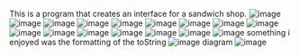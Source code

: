 This is a program that creates an interface for a sandwich shop.
![image](https://github.com/LBihn-King/DELI-cious/assets/166444171/755deb13-2b58-41e9-bd6d-5a385066aa9f)
![image](https://github.com/LBihn-King/DELI-cious/assets/166444171/85dff999-ac87-44ce-ab8b-63202890229c)
![image](https://github.com/LBihn-King/DELI-cious/assets/166444171/7ded7e2b-f2e0-4678-be4e-d96ba66d5bb6)
![image](https://github.com/LBihn-King/DELI-cious/assets/166444171/a5d877f0-9463-46fa-8dae-8ae212acd934)
![image](https://github.com/LBihn-King/DELI-cious/assets/166444171/0827cc17-ed32-444d-ba9d-0f1b8d8f2270)
![image](https://github.com/LBihn-King/DELI-cious/assets/166444171/8c300a0a-581a-4e87-8675-55c8a47b745b)
![image](https://github.com/LBihn-King/DELI-cious/assets/166444171/a318b8a0-3d98-4e1a-a283-af483d6d3e3d)
![image](https://github.com/LBihn-King/DELI-cious/assets/166444171/aa98126d-7255-4de7-894e-3cc70b1de12d)
![image](https://github.com/LBihn-King/DELI-cious/assets/166444171/882d13c9-81dd-40e1-8388-1bd809dfb8cb)
![image](https://github.com/LBihn-King/DELI-cious/assets/166444171/209e0916-cdfe-4253-a322-2603482228ae)
![image](https://github.com/LBihn-King/DELI-cious/assets/166444171/9c63e33e-3b30-47b3-b9b0-8fbe3f4c1cb2)
![image](https://github.com/LBihn-King/DELI-cious/assets/166444171/b8487336-fd8a-4d03-bd58-2d5c9c5bb79a)
![image](https://github.com/LBihn-King/DELI-cious/assets/166444171/a7014c65-c27a-40a8-a4f4-7dc5c21cdfad)
![image](https://github.com/LBihn-King/DELI-cious/assets/166444171/e62b4a21-5e45-4ab7-9dc6-c8118157b431)
![image](https://github.com/LBihn-King/DELI-cious/assets/166444171/5d2c8542-be0c-4f03-b4f5-d7e6ac5bf510)
![image](https://github.com/LBihn-King/DELI-cious/assets/166444171/88cd86e3-c273-4129-b980-12576b9fc19b)
something i enjoyed was the formatting of the toString
![image](https://github.com/LBihn-King/DELI-cious/assets/166444171/b93ca4aa-0f48-4686-b448-6139eb1d98d6)
diagram
![image](https://github.com/LBihn-King/DELI-cious/assets/166444171/ce4cf1fb-2800-431b-bca5-61f046a5b380)
